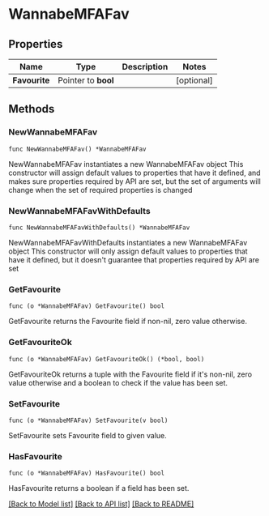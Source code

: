 # WannabeMFAFav

## Properties

Name | Type | Description | Notes
------------ | ------------- | ------------- | -------------
**Favourite** | Pointer to **bool** |  | [optional] 

## Methods

### NewWannabeMFAFav

`func NewWannabeMFAFav() *WannabeMFAFav`

NewWannabeMFAFav instantiates a new WannabeMFAFav object
This constructor will assign default values to properties that have it defined,
and makes sure properties required by API are set, but the set of arguments
will change when the set of required properties is changed

### NewWannabeMFAFavWithDefaults

`func NewWannabeMFAFavWithDefaults() *WannabeMFAFav`

NewWannabeMFAFavWithDefaults instantiates a new WannabeMFAFav object
This constructor will only assign default values to properties that have it defined,
but it doesn't guarantee that properties required by API are set

### GetFavourite

`func (o *WannabeMFAFav) GetFavourite() bool`

GetFavourite returns the Favourite field if non-nil, zero value otherwise.

### GetFavouriteOk

`func (o *WannabeMFAFav) GetFavouriteOk() (*bool, bool)`

GetFavouriteOk returns a tuple with the Favourite field if it's non-nil, zero value otherwise
and a boolean to check if the value has been set.

### SetFavourite

`func (o *WannabeMFAFav) SetFavourite(v bool)`

SetFavourite sets Favourite field to given value.

### HasFavourite

`func (o *WannabeMFAFav) HasFavourite() bool`

HasFavourite returns a boolean if a field has been set.


[[Back to Model list]](../README.md#documentation-for-models) [[Back to API list]](../README.md#documentation-for-api-endpoints) [[Back to README]](../README.md)


